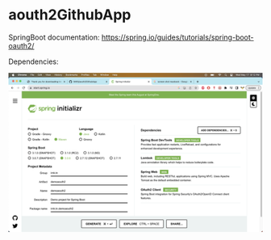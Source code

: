 # aouth2GithubApp

SpringBoot documentation: https://spring.io/guides/tutorials/spring-boot-oauth2/

Dependencies:

![dependencies.png](src%2Fmain%2Fresources%2Fstatic%2Fdependencies.png)